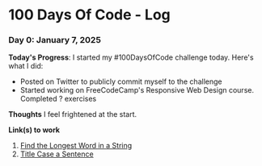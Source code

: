 # 100 Days Of Code - Log

### Day 0: January 7, 2025

**Today's Progress**: I started my #100DaysOfCode challenge today. Here's what I did:
- Posted on Twitter to publicly commit myself to the challenge
- Started working on FreeCodeCamp's Responsive Web Design course. Completed ? exercises

**Thoughts** I feel frightened at the start. 

**Link(s) to work**
1. [Find the Longest Word in a String](https://www.freecodecamp.com/challenges/find-the-longest-word-in-a-string)
2. [Title Case a Sentence](https://www.freecodecamp.com/challenges/title-case-a-sentence)



